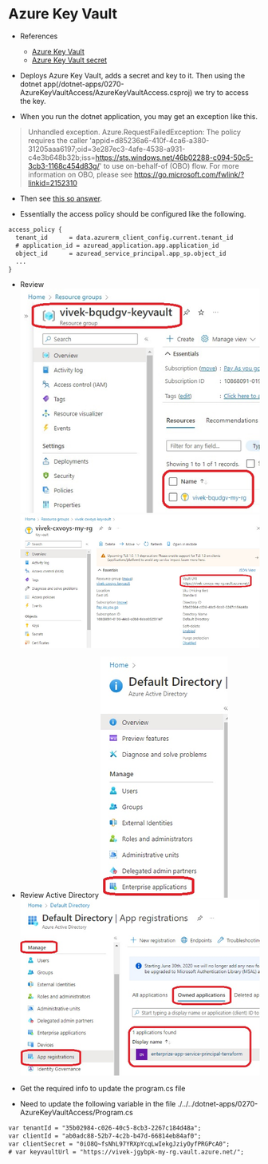 # Azure Key Vault

- References
  - [Azure Key Vault](https://registry.terraform.io/providers/hashicorp/azurerm/latest/docs/resources/key_vault)
  - [Azure Key Vault secret](https://registry.terraform.io/providers/hashicorp/azurerm/latest/docs/resources/key_vault_secret)

- Deploys Azure Key Vault, adds a secret and key to it. Then using the dotnet app(/dotnet-apps/0270-AzureKeyVaultAccess/AzureKeyVaultAccess.csproj) we try to access the key.

- When you run the dotnet application, you may get an exception like this. 

> Unhandled exception. Azure.RequestFailedException: The policy requires the caller 'appid=d85236a6-410f-4ca6-a380-31205aaa6197;oid=3e287ec3-4afe-4538-a931-c4e3b648b32b;iss=https://sts.windows.net/46b02288-c094-50c5-3cb3-1168c454d83g/' to use on-behalf-of (OBO) flow. For more information on OBO, please see https://go.microsoft.com/fwlink/?linkid=2152310

- Then see [this so answer](https://stackoverflow.com/a/73918886/1977871).  

- Essentially the access policy should be configured like the following.

```
access_policy {
  tenant_id      = data.azurerm_client_config.current.tenant_id
  # application_id = azuread_application.app.application_id
  object_id      = azuread_service_principal.app_sp.object_id 
  ...
}
```

- Review
![Review](./images/10AfterDeploymentReview1.jpg)
![Review](./images/10AfterDeploymentReview3.jpg)

- Review Active Directory
![Review Active Directory](./images/10AfterDeploymentReview10.jpg)
![Review Active Directory](./images/10AfterDeploymentReview12.jpg)

- Get the required info to update the program.cs file
- Need to update the following variable in the file 
./../../dotnet-apps/0270-AzureKeyVaultAccess/Program.cs

```
var tenantId = "35b02984-c026-40c5-8cb3-2267c184d48a";
var clientId = "ab0adc88-52b7-4c2b-b47d-66814eb84af0";
var clientSecret = "0iO8Q~fsNhL97YRXpYcqLwIekgJziyOyfPRGPcA0";
# var keyvaultUrl = "https://vivek-jgybpk-my-rg.vault.azure.net/";
```

